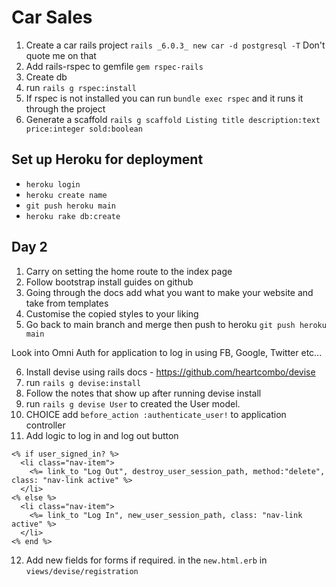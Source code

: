 # Car Sales
1. Create a car rails project `rails _6.0.3_ new car -d postgresql -T` Don't quote me on that
2. Add rails-rspec to gemfile `gem rspec-rails`
3. Create db
4. run `rails g rspec:install`
5. If rspec is not installed you can run `bundle exec rspec` and it runs it through the project
6. Generate a scaffold `rails g scaffold Listing title description:text price:integer sold:boolean`

## Set up Heroku for deployment
- `heroku login`
- `heroku create name`
- `git push heroku main`
- `heroku rake db:create`

## Day 2
1. Carry on setting the home route to the index page
2. Follow bootstrap install guides on github
3. Going through the docs add what you want to make your website and take from templates
4. Customise the copied styles to your liking
5. Go back to main branch and merge then push to heroku `git push heroku main`

Look into Omni Auth for application to log in using FB, Google, Twitter etc...

6. Install devise using rails docs - https://github.com/heartcombo/devise
7. run `rails g devise:install`
8. Follow the notes that show up after running devise install
9. run `rails g devise User` to created the User model.
10. CHOICE add `before_action :authenticate_user!` to application controller
11. Add logic to log in and log out button
```erb
<% if user_signed_in? %>
  <li class="nav-item">
    <%= link_to "Log Out", destroy_user_session_path, method:"delete", class: "nav-link active" %>
  </li>
<% else %>
  <li class="nav-item">
    <%= link_to "Log In", new_user_session_path, class: "nav-link active" %>
  </li>
<% end %>
```
12. Add new fields for forms if required. in the `new.html.erb` in `views/devise/registration`
